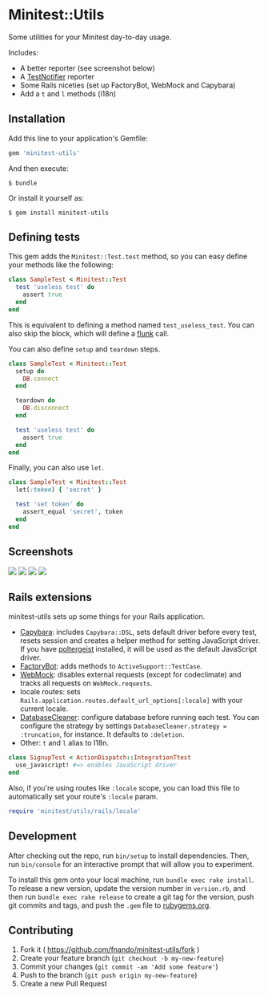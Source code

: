 # Minitest::Utils

Some utilities for your Minitest day-to-day usage.

Includes:

- A better reporter (see screenshot below)
- A [TestNotifier](http://github.com/fnando/test_notifier) reporter
- Some Rails niceties (set up FactoryBot, WebMock and Capybara)
- Add a `t` and `l` methods (i18n)

## Installation

Add this line to your application's Gemfile:

```ruby
gem 'minitest-utils'
```

And then execute:

    $ bundle

Or install it yourself as:

    $ gem install minitest-utils

## Defining tests

This gem adds the `Minitest::Test.test` method, so you can easy define your
methods like the following:

```ruby
class SampleTest < Minitest::Test
  test 'useless test' do
    assert true
  end
end
```

This is equivalent to defining a method named `test_useless_test`. You can also
skip the block, which will define a
[flunk](https://github.com/seattlerb/minitest/blob/77120c5b2511c4665610cda06c8058c801b28e7f/lib/minitest/assertions.rb#L477-L480)
call.

You can also define `setup` and `teardown` steps.

```ruby
class SampleTest < Minitest::Test
  setup do
    DB.connect
  end

  teardown do
    DB.disconnect
  end

  test 'useless test' do
    assert true
  end
end
```

Finally, you can also use `let`.

```ruby
class SampleTest < Minitest::Test
  let(:token) { 'secret' }

  test 'set token' do
    assert_equal 'secret', token
  end
end
```

## Screenshots

![](https://raw.githubusercontent.com/fnando/minitest-utils/master/screenshots/light-failing.png)
![](https://raw.githubusercontent.com/fnando/minitest-utils/master/screenshots/light-success.png)
![](https://raw.githubusercontent.com/fnando/minitest-utils/master/screenshots/dark-failing.png)
![](https://raw.githubusercontent.com/fnando/minitest-utils/master/screenshots/dark-success.png)

## Rails extensions

minitest-utils sets up some things for your Rails application.

- [Capybara](https://github.com/jnicklas/capybara): includes `Capybara::DSL`,
  sets default driver before every test, resets session and creates a helper
  method for setting JavaScript driver. If you have
  [poltergeist](https://github.com/teampoltergeist/poltergeist) installed, it
  will be used as the default JavaScript driver.
- [FactoryBot](https://github.com/thoughtbot/factory_girl): adds methods to
  `ActiveSupport::TestCase`.
- [WebMock](https://github.com/bblimke/webmock): disables external requests
  (except for codeclimate) and tracks all requests on `WebMock.requests`.
- locale routes: sets `Rails.application.routes.default_url_options[:locale]`
  with your current locale.
- [DatabaseCleaner](https://github.com/DatabaseCleaner/database_cleaner):
  configure database before running each test. You can configure the strategy by
  settings `DatabaseCleaner.strategy = :truncation`, for instance. It defaults
  to `:deletion`.
- Other: `t` and `l` alias to I18n.

```ruby
class SignupTest < ActionDispatch::IntegrationTtest
  use_javascript! #=> enables JavaScript driver
end
```

Also, if you're using routes like `:locale` scope, you can load this file to
automatically set your route's `:locale` param.

```ruby
require 'minitest/utils/rails/locale'
```

## Development

After checking out the repo, run `bin/setup` to install dependencies. Then, run
`bin/console` for an interactive prompt that will allow you to experiment.

To install this gem onto your local machine, run `bundle exec rake install`. To
release a new version, update the version number in `version.rb`, and then run
`bundle exec rake release` to create a git tag for the version, push git commits
and tags, and push the `.gem` file to [rubygems.org](https://rubygems.org).

## Contributing

1. Fork it ( https://github.com/fnando/minitest-utils/fork )
2. Create your feature branch (`git checkout -b my-new-feature`)
3. Commit your changes (`git commit -am 'Add some feature'`)
4. Push to the branch (`git push origin my-new-feature`)
5. Create a new Pull Request
